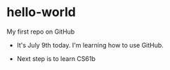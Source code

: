 # hello-world
My first repo on GitHub

- It's July 9th today. I'm learning how to use GitHub.

- Next step is to learn CS61b
